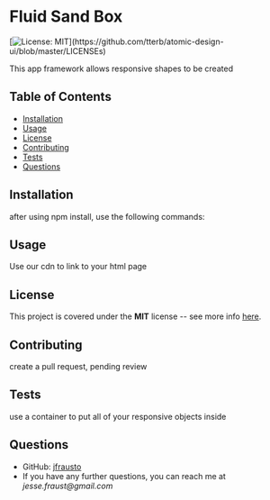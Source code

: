 # Fluid Sand Box

  [![License: MIT](https://img.shields.io/apm/l/atomic-design-ui.svg?)](https://github.com/tterb/atomic-design-ui/blob/master/LICENSEs)

  This app framework allows responsive shapes to be created
  ## Table of Contents

   - [Installation](#Installation)
   - [Usage](#Usage)
   - [License](#License)
   - [Contributing](#Contributing)
   - [Tests](#Testing)
   - [Questions](#Questions)
  ## Installation

  after using npm install, use the following commands:
  ## Usage

  Use our cdn to link to your html page
  ## License

  This project is covered under the **MIT** license -- see more info [here](https://opensource.org/licenses/MIT).
  ## Contributing

  create a pull request, pending review
  ## Tests

  use a container to put all of your responsive objects inside
  ## Questions

  - GitHub: [jfrausto](https://github.com/jfrausto)
  - If you have any further questions, you can reach me at _jesse.fraust@gmail.com_
  
